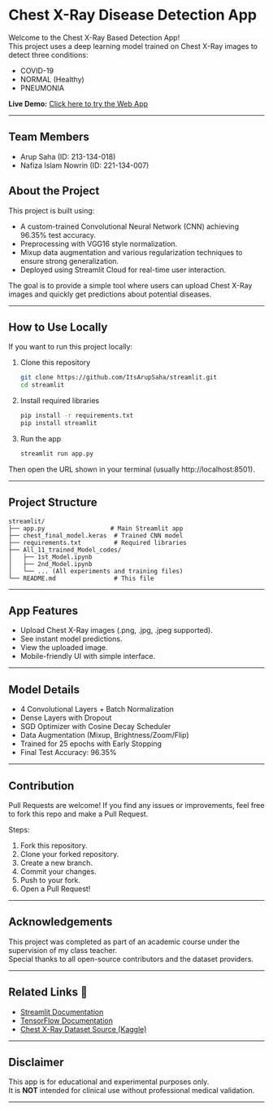 # Chest X-Ray Disease Detection App

Welcome to the Chest X-Ray Based Detection App!  
This project uses a deep learning model trained on Chest X-Ray images to detect three conditions:

- COVID-19
- NORMAL (Healthy)
- PNEUMONIA

**Live Demo:** [Click here to try the Web App](https://chest-xray-based-detection.streamlit.app/)

---

## Team Members

- Arup Saha (ID: 213-134-018)
- Nafiza Islam Nowrin (ID: 221-134-007)

## About the Project

This project is built using:

- A custom-trained Convolutional Neural Network (CNN) achieving 96.35% test accuracy.
- Preprocessing with VGG16 style normalization.
- Mixup data augmentation and various regularization techniques to ensure strong generalization.
- Deployed using Streamlit Cloud for real-time user interaction.

The goal is to provide a simple tool where users can upload Chest X-Ray images and quickly get predictions about potential diseases.

---

## How to Use Locally

If you want to run this project locally:

1. Clone this repository

   ```bash
   git clone https://github.com/ItsArupSaha/streamlit.git
   cd streamlit
   ```

2. Install required libraries

   ```bash
   pip install -r requirements.txt
   pip install streamlit
   ```

3. Run the app
   ```bash
   streamlit run app.py
   ```

Then open the URL shown in your terminal (usually http://localhost:8501).

---

## Project Structure

```
streamlit/
├── app.py                  # Main Streamlit app
├── chest_final_model.keras  # Trained CNN model
├── requirements.txt         # Required libraries
├── All_11_trained_Model_codes/
│   ├── 1st_Model.ipynb
│   ├── 2nd_Model.ipynb
│   └── ... (All experiments and training files)
└── README.md                # This file
```

---

## App Features

- Upload Chest X-Ray images (.png, .jpg, .jpeg supported).
- See instant model predictions.
- View the uploaded image.
- Mobile-friendly UI with simple interface.

---

## Model Details

- 4 Convolutional Layers + Batch Normalization
- Dense Layers with Dropout
- SGD Optimizer with Cosine Decay Scheduler
- Data Augmentation (Mixup, Brightness/Zoom/Flip)
- Trained for 25 epochs with Early Stopping
- Final Test Accuracy: 96.35%

---

## Contribution

Pull Requests are welcome! If you find any issues or improvements, feel free to fork this repo and make a Pull Request.

Steps:

1. Fork this repository.
2. Clone your forked repository.
3. Create a new branch.
4. Commit your changes.
5. Push to your fork.
6. Open a Pull Request!

---

## Acknowledgements

This project was completed as part of an academic course under the supervision of my class teacher.  
Special thanks to all open-source contributors and the dataset providers.

---

## Related Links 🔗

- [Streamlit Documentation](https://docs.streamlit.io/)
- [TensorFlow Documentation](https://www.tensorflow.org/)
- [Chest X-Ray Dataset Source (Kaggle)](https://www.kaggle.com/datasets/prashant268/chest-xray-covid19-pneumonia)

---

## Disclaimer

This app is for educational and experimental purposes only.  
It is **NOT** intended for clinical use without professional medical validation.

---

